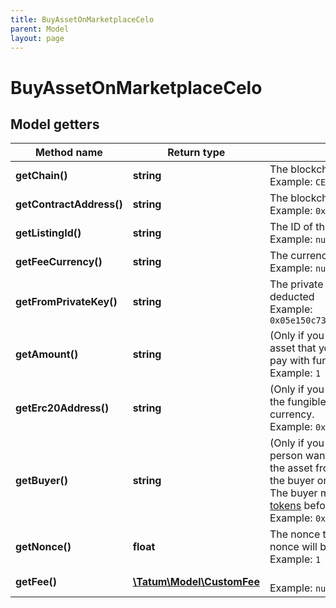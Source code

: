 ```yaml
---
title: BuyAssetOnMarketplaceCelo
parent: Model
layout: page
---
```


# BuyAssetOnMarketplaceCelo

## Model getters

Method name | Return type | Description | Notes
------------ | ------------- | ------------- | -------------
**getChain()** | **string** | The blockchain to work with <br>Example: `CELO` |
**getContractAddress()** | **string** | The blockchain address of the marketplace smart contract <br>Example: `0x687422eEA2cB73B5d3e242bA5456b782919AFc85` |
**getListingId()** | **string** | The ID of the listing with the asset that you want to buy <br>Example: `null` |
**getFeeCurrency()** | **string** | The currency in which the transaction fee will be paid <br>Example: `null` |
**getFromPrivateKey()** | **string** | The private key of the blockchain address from which the fee will be deducted <br>Example: `0x05e150c73f1920ec14caa1e0b6aa09940899678051a78542840c2668ce5080c2` |
**getAmount()** | **string** | (Only if you pay with the native blockchain currency) The price of the asset that you want to buy plus the marketplace fee. Do not use if you pay with fungible tokens. <br>Example: `1` | [optional]
**getErc20Address()** | **string** | (Only if you pay with the fungible tokens) The blockchain address of the fungible tokens. Do not use if you pay with the native blockchain currency. <br>Example: `0x687422eEA2cB73B5d3e242bA5456b782919AFc85` | [optional]
**getBuyer()** | **string** | (Only if you want to buy the asset on behalf of someone else and this person wants to pay with the fungible tokens; for example, for buying the asset from a custodial wallet address) The blockchain address of the buyer on whose behalf you are buying the asset<br/>The buyer must <a href="https://apidoc.tatum.io/tag/Fungible-Tokens-(ERC-20-or-compatible)#operation/Erc20Approve" target="_blank">allow the marketplace smart contract to access their tokens</a> before you make the purchase. <br>Example: `0x587422eEA2cB73B5d3e242bA5456b782919AFc85` | [optional]
**getNonce()** | **float** | The nonce to be set to the transaction; if not present, the last known nonce will be used <br>Example: `1` | [optional]
**getFee()** | [**\Tatum\Model\CustomFee**](../CustomFee) |  <br>Example: `null` | [optional]

